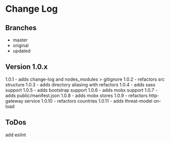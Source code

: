 # Change Log

## Branches
-   master
-   original
-   updated

## Version 1.0.x
1.0.1 - adds change-log and nodes_modules > gitignore 
1.0.2 - refactors src structure
1.0.3 - adds directory aliasing with refactors
1.0.4 - adds sass support
1.0.5 - adds bootstrap support
1.0.6 - adds mobx support
1.0.7 - adds public/manifest.json 
1.0.8 - adds mobx stores
1.0.9 - refactors http-gateway service
1.0.10 - refactors countries
1.0.11 - adds threat-model on-load

## ToDos
add eslint